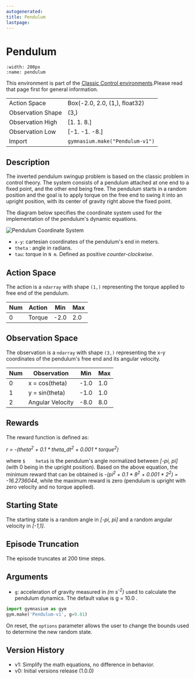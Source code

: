 ```yaml
---
autogenerated:
title: Pendulum
lastpage:
---
```


# Pendulum

```{figure} ../../_static/videos/classic_control/pendulum.gif
:width: 200px
:name: pendulum
```

This environment is part of the <a href='..'>Classic Control environments</a>.Please read that page first for general information.

|   |   |
|---|---|
| Action Space | Box(-2.0, 2.0, (1,), float32) |
| Observation Shape | (3,) |
| Observation High | [1. 1. 8.] |
| Observation Low | [-1. -1. -8.] |
| Import | `gymnasium.make("Pendulum-v1")` |


## Description

The inverted pendulum swingup problem is based on the classic problem in control theory.
The system consists of a pendulum attached at one end to a fixed point, and the other end being free.
The pendulum starts in a random position and the goal is to apply torque on the free end to swing it
into an upright position, with its center of gravity right above the fixed point.

The diagram below specifies the coordinate system used for the implementation of the pendulum's
dynamic equations.

![Pendulum Coordinate System](/_static/diagrams/pendulum.png)

-  `x-y`: cartesian coordinates of the pendulum's end in meters.
- `theta` : angle in radians.
- `tau`: torque in `N m`. Defined as positive _counter-clockwise_.

## Action Space

The action is a `ndarray` with shape `(1,)` representing the torque applied to free end of the pendulum.

| Num | Action | Min  | Max |
|-----|--------|------|-----|
| 0   | Torque | -2.0 | 2.0 |


## Observation Space

The observation is a `ndarray` with shape `(3,)` representing the x-y coordinates of the pendulum's free
end and its angular velocity.

| Num | Observation      | Min  | Max |
|-----|------------------|------|-----|
| 0   | x = cos(theta)   | -1.0 | 1.0 |
| 1   | y = sin(theta)   | -1.0 | 1.0 |
| 2   | Angular Velocity | -8.0 | 8.0 |

## Rewards

The reward function is defined as:

*r = -(theta<sup>2</sup> + 0.1 * theta_dt<sup>2</sup> + 0.001 * torque<sup>2</sup>)*

where `$    heta$` is the pendulum's angle normalized between *[-pi, pi]* (with 0 being in the upright position).
Based on the above equation, the minimum reward that can be obtained is
*-(pi<sup>2</sup> + 0.1 * 8<sup>2</sup> + 0.001 * 2<sup>2</sup>) = -16.2736044*,
while the maximum reward is zero (pendulum is upright with zero velocity and no torque applied).

## Starting State

The starting state is a random angle in *[-pi, pi]* and a random angular velocity in *[-1,1]*.

## Episode Truncation

The episode truncates at 200 time steps.

## Arguments

- `g`: acceleration of gravity measured in *(m s<sup>-2</sup>)* used to calculate the pendulum dynamics.
  The default value is g = 10.0 .

```python
import gymnasium as gym
gym.make('Pendulum-v1', g=9.81)
```

On reset, the `options` parameter allows the user to change the bounds used to determine
the new random state.

## Version History

* v1: Simplify the math equations, no difference in behavior.
* v0: Initial versions release (1.0.0)

